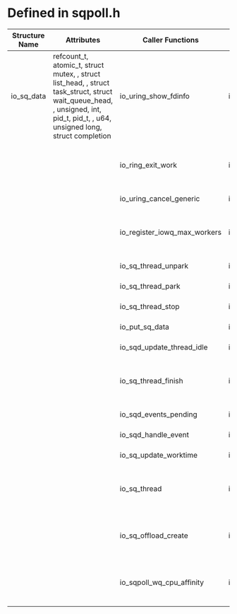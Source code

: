 # Defined in sqpoll.h

| Structure Name | Attributes | Caller Functions | Caller Source | Usage |
| - | - | - | - | - |
| io_sq_data | refcount_t, atomic_t, struct mutex, , struct list_head, , struct task_struct, struct wait_queue_head, , unsigned, int, pid_t, pid_t, , u64, unsigned long, struct completion | io_uring_show_fdinfo | io_uring/fdinfo.c | initialized local variable, function parameter |
| | | io_ring_exit_work | io_uring/io_uring.c | initialized local variable, function parameter |
| | | io_uring_cancel_generic | io_uring/io_uring.c | function parameter |
| | | io_register_iowq_max_workers | io_uring/register.c | initialized local variable, function parameter |
| | | io_sq_thread_unpark | io_uring/sqpoll.c | function parameter |
| | | io_sq_thread_park | io_uring/sqpoll.c | function parameter |
| | | io_sq_thread_stop | io_uring/sqpoll.c | function parameter |
| | | io_put_sq_data | io_uring/sqpoll.c | function parameter |
| | | io_sqd_update_thread_idle | io_uring/sqpoll.c | function parameter |
| | | io_sq_thread_finish | io_uring/sqpoll.c | initialized local variable, function parameter |
| | | io_sqd_events_pending | io_uring/sqpoll.c | function parameter |
| | | io_sqd_handle_event | io_uring/sqpoll.c | function parameter |
| | | io_sq_update_worktime | io_uring/sqpoll.c | function parameter |
| | | io_sq_thread | io_uring/sqpoll.c | initialized local variable, function parameter |
| | | io_sq_offload_create | io_uring/sqpoll.c | function parameter, declared local variable |
| | | io_sqpoll_wq_cpu_affinity | io_uring/sqpoll.c | initialized local variable, function parameter |
